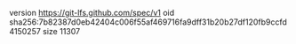 version https://git-lfs.github.com/spec/v1
oid sha256:7b82387d0eb42404c006f55af469716fa9dff31b20b27df120fb9ccfd4150257
size 11307
